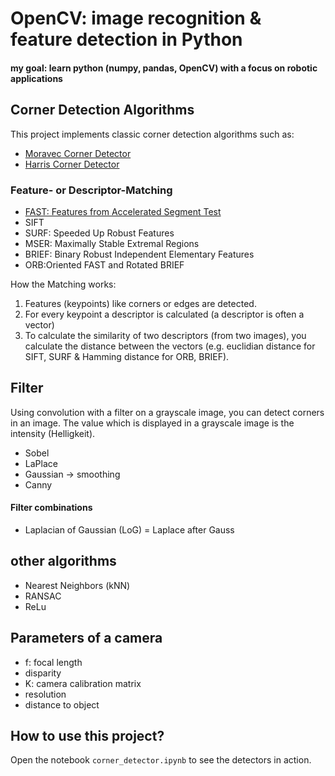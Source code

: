 # OpenCV: image recognition & feature detection in Python

#### my goal: learn python (numpy, pandas, OpenCV) with a focus on robotic applications

## Corner Detection Algorithms
This project implements classic corner detection algorithms such as:

- [Moravec Corner Detector](https://mahendrathapa.medium.com/moravec-corner-detector-5191f1c04b30)
- [Harris Corner Detector](https://docs.opencv.org/2.4/doc/tutorials/features2d/trackingmotion/harris_detector/harris_detector.html)

### Feature- or Descriptor-Matching
- [FAST: Features from Accelerated Segment Test](https://docs.opencv.org/4.x/df/d0c/tutorial_py_fast.html)
- SIFT
- SURF: Speeded Up Robust Features
- MSER: Maximally Stable Extremal Regions
- BRIEF: Binary Robust Independent Elementary Features
- ORB:Oriented FAST and Rotated BRIEF

How the Matching works:
1. Features (keypoints) like corners or edges are detected.
2. For every keypoint a descriptor is calculated (a descriptor is often a vector)
3. To calculate the similarity of two descriptors (from two images), you calculate the distance between the vectors (e.g. euclidian distance for SIFT, SURF & Hamming distance for ORB, BRIEF).  

## Filter
Using convolution with a filter on a grayscale image, you can detect corners in an image. The value which is displayed in a grayscale image is the intensity (Helligkeit).
- Sobel
- LaPlace
- Gaussian → smoothing
- Canny

#### Filter combinations

- Laplacian of Gaussian (LoG) = Laplace after Gauss

## other algorithms
- Nearest Neighbors (kNN)
- RANSAC
- ReLu

## Parameters of a camera
- f: focal length
- disparity
- K: camera calibration matrix
- resolution
- distance to object
## How to use this project?

Open the notebook `corner_detector.ipynb` to see the detectors in action.
